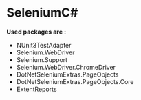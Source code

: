 # SeleniumC#

**Used packages are :**
- NUnit3TestAdapter
- Selenium.WebDriver
- Selenium.Support
- Selenium.WebDriver.ChromeDriver
- DotNetSeleniumExtras.PageObjects
- DotNetSeleniumExtras.PageObjects.Core
- ExtentReports
